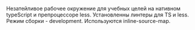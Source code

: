 Незатейливое рабочее окружение для учебных целей на нативном typeScript и препроцессоре less. 
Установленны линтеры для TS и less. Режим сборки - development. Используются inline-source-map. 